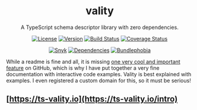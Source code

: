 <h1 align="center">vality</h1>
<div align="center">

A TypeScript schema descriptor library with zero dependencies.

[![License](https://img.shields.io/npm/l/vality)](https://github.com/jeengbe/vality/blob/master/LICENSE.md)
[![Version](https://img.shields.io/npm/v/vality)](https://www.npmjs.com/package/vality)
[![Build Status](https://img.shields.io/github/workflow/status/jeengbe/vality/publish)](https://github.com/jeengbe/vality)
[![Coverage Status](https://img.shields.io/coveralls/github/jeengbe/vality/master)](https://coveralls.io/github/jeengbe/vality?branch=master)

[![Snyk](https://img.shields.io/snyk/vulnerabilities/github/jeengbe/vality)](https://snyk.io/test/github/jeengbe/vality)
[![Dependencies](https://img.shields.io/badge/dependencies-0-brightgreen)](https://github.com/jeengbe/vality/network/dependencies)
[![Bundlephobia](https://img.shields.io/bundlephobia/minzip/vality)](https://bundlephobia.com/package/vality)

</div>

While a readme is fine and all, it is missing [one very cool and important feature](https://shikijs.github.io/twoslash/playground) on GitHub, which is why I have put together a very fine documentation with interactive code examples. Vality is best explained with examples. I even registered a custom domain for this, so it must be serious!

## [https://ts-vality.io](https://ts-vality.io/intro)
